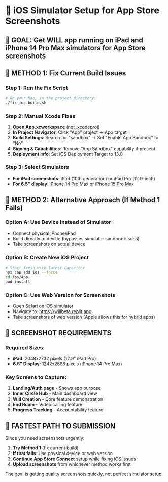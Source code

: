 # 📱 iOS Simulator Setup for App Store Screenshots

## 🎯 GOAL: Get WILL app running on iPad and iPhone 14 Pro Max simulators for App Store screenshots

## 🔧 METHOD 1: Fix Current Build Issues

### Step 1: Run the Fix Script
```bash
# On your Mac, in the project directory:
./fix-ios-build.sh
```

### Step 2: Manual Xcode Fixes
1. **Open App.xcworkspace** (not .xcodeproj)
2. **In Project Navigator**: Click "App" project → App target
3. **Build Settings**: Search for "sandbox" → Set "Enable App Sandbox" to "No"
4. **Signing & Capabilities**: Remove "App Sandbox" capability if present
5. **Deployment Info**: Set iOS Deployment Target to 13.0

### Step 3: Select Simulators
- **For iPad screenshots**: iPad (10th generation) or iPad Pro (12.9-inch)
- **For 6.5" display**: iPhone 14 Pro Max or iPhone 15 Pro Max

## 🚀 METHOD 2: Alternative Approach (If Method 1 Fails)

### Option A: Use Device Instead of Simulator
- Connect physical iPhone/iPad
- Build directly to device (bypasses simulator sandbox issues)
- Take screenshots on actual device

### Option B: Create New iOS Project
```bash
# Start fresh with latest Capacitor
npx cap add ios --force
cd ios/App
pod install
```

### Option C: Use Web Version for Screenshots
- Open Safari on iOS simulator
- Navigate to: https://willbeta.replit.app
- Take screenshots of web version (Apple allows this for hybrid apps)

## 📸 SCREENSHOT REQUIREMENTS

### Required Sizes:
- **iPad**: 2048x2732 pixels (12.9" iPad Pro)
- **6.5" Display**: 1242x2688 pixels (iPhone 14 Pro Max)

### Key Screens to Capture:
1. **Landing/Auth page** - Shows app purpose
2. **Inner Circle Hub** - Main dashboard view
3. **Will Creation** - Core feature demonstration
4. **End Room** - Video calling feature
5. **Progress Tracking** - Accountability feature

## 🎯 FASTEST PATH TO SUBMISSION

Since you need screenshots urgently:

1. **Try Method 1** (fix current build)
2. **If that fails**: Use physical device or web version
3. **Continue App Store Connect** setup while fixing iOS issues
4. **Upload screenshots** from whichever method works first

The goal is getting quality screenshots quickly, not perfect simulator setup.
